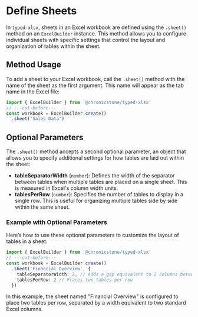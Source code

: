 # Define Sheets

In `typed-xlsx`, sheets in an Excel workbook are defined using the `.sheet()` method on an `ExcelBuilder` instance. This method allows you to configure individual sheets with specific settings that control the layout and organization of tables within the sheet.

## Method Usage

To add a sheet to your Excel workbook, call the `.sheet()` method with the name of the sheet as the first argument. This name will appear as the tab name in the Excel file:

```ts twoslash
import { ExcelBuilder } from '@chronicstone/typed-xlsx'
// ---cut-before---
const workbook = ExcelBuilder.create()
  .sheet('Sales Data')
  ```

  ## Optional Parameters

The `.sheet()` method accepts a second optional parameter, an object that allows you to specify additional settings for how tables are laid out within the sheet:

- **tableSeparatorWidth** (`number`): Defines the width of the separator between tables when multiple tables are placed on a single sheet. This is measured in Excel's column width units.
- **tablesPerRow** (`number`): Specifies the number of tables to display in a single row. This is useful for organizing multiple tables side by side within the same sheet.

### Example with Optional Parameters

Here’s how to use these optional parameters to customize the layout of tables in a sheet:

```ts twoslash
import { ExcelBuilder } from '@chronicstone/typed-xlsx'
// ---cut-before---
const workbook = ExcelBuilder.create()
  .sheet('Financial Overview', {
    tableSeparatorWidth: 2, // Adds a gap equivalent to 2 columns between tables
    tablesPerRow: 2 // Places two tables per row
  })
```

In this example, the sheet named "Financial Overview" is configured to place two tables per row, separated by a width equivalent to two standard Excel columns.